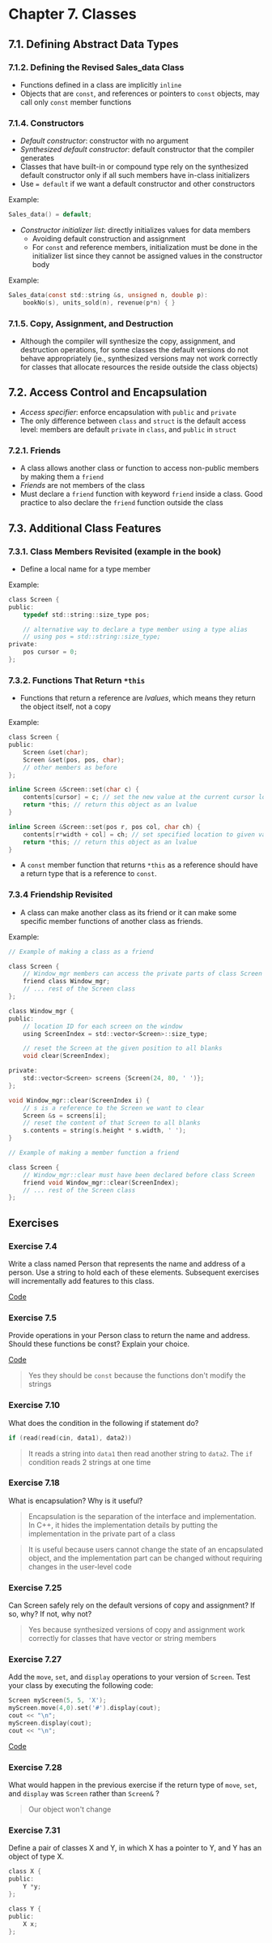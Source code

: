 # Chapter 7. Classes

## 7.1. Defining Abstract Data Types

### 7.1.2. Defining the Revised Sales\_data Class

- Functions defined in a class are implicitly `inline`
- Objects that are `const`, and references or pointers to `const` objects, may call only `const` member functions

### 7.1.4. Constructors

- *Default constructor*: constructor with no argument
- *Synthesized default constructor*: default constructor that the compiler generates 
- Classes that have built-in or compound type rely on the synthesized default constructor only if all such members have in-class initializers
- Use `= default` if we want a default constructor and other constructors

Example:

```c
Sales_data() = default;
```

- *Constructor initializer list*: directly initializes values for data members
    - Avoiding default construction and assignment
    - For `const` and reference members, initialization must be done in the initializer list since they cannot be assigned values in the constructor body

Example:

```c
Sales_data(const std::string &s, unsigned n, double p):
    bookNo(s), units_sold(n), revenue(p*n) { }
```

### 7.1.5. Copy, Assignment, and Destruction

- Although the compiler will synthesize the copy, assignment, and destruction operations, for some classes the default versions do not behave appropriately (ie., synthesized versions may not work correctly for classes that allocate resources the reside outside the class objects)

## 7.2. Access Control and Encapsulation

- *Access specifier*: enforce encapsulation with `public` and `private`
- The only difference between `class` and `struct` is the default access level: members are default `private` in `class`, and `public` in `struct`

### 7.2.1. Friends

- A class allows another class or function to access non-public members by making them a `friend`
- *Friends* are not members of the class
- Must declare a `friend` function with keyword `friend` inside a class. Good practice to also declare the `friend` function outside the class

## 7.3. Additional Class Features

### 7.3.1. Class Members Revisited (example in the book)

- Define a local name for a type member

Example:

```c
class Screen {
public:
    typedef std::string::size_type pos;

    // alternative way to declare a type member using a type alias
    // using pos = std::string::size_type;
private:
    pos cursor = 0;
};
```

### 7.3.2. Functions That Return `*this`

- Functions that return a reference are *lvalues*, which means they return the object itself, not a copy

Example:

```c
class Screen {
public:
    Screen &set(char);
    Screen &set(pos, pos, char);
    // other members as before
};

inline Screen &Screen::set(char c) {
    contents[cursor] = c; // set the new value at the current cursor location
    return *this; // return this object as an lvalue
}

inline Screen &Screen::set(pos r, pos col, char ch) {
    contents[r*width + col] = ch; // set specified location to given value
    return *this; // return this object as an lvalue
}
```

- A `const` member function that returns `*this` as a reference should have a return type that is a reference to `const`.

### 7.3.4 Friendship Revisited

- A class can make another class as its friend or it can make some specific member functions of another class as friends.

Example:

```c
// Example of making a class as a friend

class Screen {
    // Window_mgr members can access the private parts of class Screen
    friend class Window_mgr;
    // ... rest of the Screen class
};

class Window_mgr {
public:
    // location ID for each screen on the window
    using ScreenIndex = std::vector<Screen>::size_type;

    // reset the Screen at the given position to all blanks
    void clear(ScreenIndex);

private:
    std::vector<Screen> screens {Screen(24, 80, ' ')};
};

void Window_mgr::clear(ScreenIndex i) {
    // s is a reference to the Screen we want to clear
    Screen &s = screens[i];
    // reset the content of that Screen to all blanks
    s.contents = string(s.height * s.width, ' ');
}
```

```c
// Example of making a member function a friend

class Screen {
    // Window_mgr::clear must have been declared before class Screen
    friend void Window_mgr::clear(ScreenIndex);
    // ... rest of the Screen class
};
```

## Exercises

### Exercise 7.4

Write a class named Person that represents the name and address of a person. Use a string to hold each of these elements. Subsequent exercises will incrementally add features to this class.

[Code](e7_4.cpp)

### Exercise 7.5

Provide operations in your Person class to return the name and address. Should these functions be const? Explain your choice.

[Code](e7_5.cpp)

> Yes they should be `const` because the functions don't modify the strings

### Exercise 7.10

What does the condition in the following if statement do?

```c
if (read(read(cin, data1), data2))
```

> It reads a string into `data1` then read another string to `data2`. The `if` condition reads 2 strings at one time

### Exercise 7.18

What is encapsulation? Why is it useful?

> Encapsulation is the separation of the interface and implementation. In C++, it hides the implementation details by putting the implementation in the private part of a class

> It is useful because users cannot change the state of an encapsulated object, and the implementation part can be changed without requiring changes in the user-level code

### Exercise 7.25

Can Screen safely rely on the default versions of copy and assignment? If so, why? If not, why not?

> Yes because synthesized versions of copy and assignment work correctly for classes that have vector or string members

### Exercise 7.27

Add the `move`, `set`, and `display` operations to your version of `Screen`. Test your class by executing the following code:

```c
Screen myScreen(5, 5, 'X');
myScreen.move(4,0).set('#').display(cout);
cout << "\n";
myScreen.display(cout);
cout << "\n";
```

[Code](e7_27.cpp)

### Exercise 7.28

What would happen in the previous exercise if the return type of `move`, `set`, and `display` was `Screen` rather than `Screen&` ?

> Our object won't change 

### Exercise 7.31

Define a pair of classes X and Y, in which X has a pointer to Y, and Y has an object of type X.

```c
class X {
public:
    Y *y;    
};

class Y {
public:
    X x;
};
```
